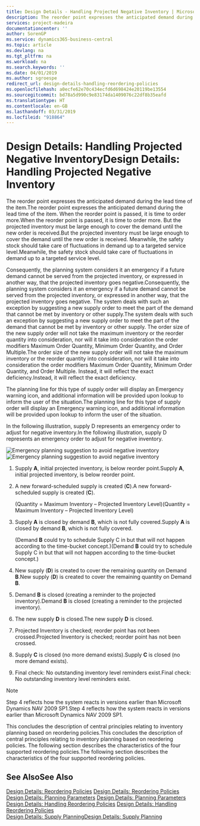 ```yaml
---
title: Design Details - Handling Projected Negative Inventory | Microsoft Docs
description: The reorder point expresses the anticipated demand during the lead time of the item. When the reorder point is passed, it is time to order more. But the projected inventory must be large enough to cover the demand until the new order is received. Meanwhile, the safety stock should take care of fluctuations in demand up to a targeted service level.
services: project-madeira
documentationcenter: ''
author: SorenGP
ms.service: dynamics365-business-central
ms.topic: article
ms.devlang: na
ms.tgt_pltfrm: na
ms.workload: na
ms.search.keywords: ''
ms.date: 04/01/2019
ms.author: sgroespe
redirect_url: design-details-handling-reordering-policies
ms.openlocfilehash: a0ecfe62e70c434ecfd6d698424e20119be13554
ms.sourcegitcommit: bd78a5d990c9e83174da1409076c22df8b35eafd
ms.translationtype: HT
ms.contentlocale: en-GB
ms.lasthandoff: 03/31/2019
ms.locfileid: "918864"
---
```

# <a name="design-details-handling-projected-negative-inventory"></a><span data-ttu-id="86956-106">Design Details: Handling Projected Negative Inventory</span><span class="sxs-lookup"><span data-stu-id="86956-106">Design Details: Handling Projected Negative Inventory</span></span>
<span data-ttu-id="86956-107">The reorder point expresses the anticipated demand during the lead time of the item.</span><span class="sxs-lookup"><span data-stu-id="86956-107">The reorder point expresses the anticipated demand during the lead time of the item.</span></span> <span data-ttu-id="86956-108">When the reorder point is passed, it is time to order more.</span><span class="sxs-lookup"><span data-stu-id="86956-108">When the reorder point is passed, it is time to order more.</span></span> <span data-ttu-id="86956-109">But the projected inventory must be large enough to cover the demand until the new order is received.</span><span class="sxs-lookup"><span data-stu-id="86956-109">But the projected inventory must be large enough to cover the demand until the new order is received.</span></span> <span data-ttu-id="86956-110">Meanwhile, the safety stock should take care of fluctuations in demand up to a targeted service level.</span><span class="sxs-lookup"><span data-stu-id="86956-110">Meanwhile, the safety stock should take care of fluctuations in demand up to a targeted service level.</span></span>  

 <span data-ttu-id="86956-111">Consequently, the planning system considers it an emergency if a future demand cannot be served from the projected inventory, or expressed in another way, that the projected inventory goes negative.</span><span class="sxs-lookup"><span data-stu-id="86956-111">Consequently, the planning system considers it an emergency if a future demand cannot be served from the projected inventory, or expressed in another way, that the projected inventory goes negative.</span></span> <span data-ttu-id="86956-112">The system deals with such an exception by suggesting a new supply order to meet the part of the demand that cannot be met by inventory or other supply.</span><span class="sxs-lookup"><span data-stu-id="86956-112">The system deals with such an exception by suggesting a new supply order to meet the part of the demand that cannot be met by inventory or other supply.</span></span> <span data-ttu-id="86956-113">The order size of the new supply order will not take the maximum inventory or the reorder quantity into consideration, nor will it take into consideration the order modifiers Maximum Order Quantity, Minimum Order Quantity, and Order Multiple.</span><span class="sxs-lookup"><span data-stu-id="86956-113">The order size of the new supply order will not take the maximum inventory or the reorder quantity into consideration, nor will it take into consideration the order modifiers Maximum Order Quantity, Minimum Order Quantity, and Order Multiple.</span></span> <span data-ttu-id="86956-114">Instead, it will reflect the exact deficiency.</span><span class="sxs-lookup"><span data-stu-id="86956-114">Instead, it will reflect the exact deficiency.</span></span>  

 <span data-ttu-id="86956-115">The planning line for this type of supply order will display an Emergency warning icon, and additional information will be provided upon lookup to inform the user of the situation.</span><span class="sxs-lookup"><span data-stu-id="86956-115">The planning line for this type of supply order will display an Emergency warning icon, and additional information will be provided upon lookup to inform the user of the situation.</span></span>  

 <span data-ttu-id="86956-116">In the following illustration, supply D represents an emergency order to adjust for negative inventory.</span><span class="sxs-lookup"><span data-stu-id="86956-116">In the following illustration, supply D represents an emergency order to adjust for negative inventory.</span></span>  

 <span data-ttu-id="86956-117">![Emergency planning suggestion to avoid negative inventory](media/nav_app_supply_planning_2_negative_inventory.png "Emergency planning suggestion to avoid negative inventory")</span><span class="sxs-lookup"><span data-stu-id="86956-117">![Emergency planning suggestion to avoid negative inventory](media/nav_app_supply_planning_2_negative_inventory.png "Emergency planning suggestion to avoid negative inventory")</span></span>  

1.  <span data-ttu-id="86956-118">Supply **A**, initial projected inventory, is below reorder point.</span><span class="sxs-lookup"><span data-stu-id="86956-118">Supply **A**, initial projected inventory, is below reorder point.</span></span>  
2.  <span data-ttu-id="86956-119">A new forward-scheduled supply is created (**C**).</span><span class="sxs-lookup"><span data-stu-id="86956-119">A new forward-scheduled supply is created (**C**).</span></span>  

     <span data-ttu-id="86956-120">(Quantity = Maximum Inventory – Projected Inventory Level)</span><span class="sxs-lookup"><span data-stu-id="86956-120">(Quantity = Maximum Inventory – Projected Inventory Level)</span></span>  
3.  <span data-ttu-id="86956-121">Supply **A** is closed by demand **B**, which is not fully covered.</span><span class="sxs-lookup"><span data-stu-id="86956-121">Supply **A** is closed by demand **B**, which is not fully covered.</span></span>  

     <span data-ttu-id="86956-122">(Demand **B** could try to schedule Supply C in but that will not happen according to the time-bucket concept.)</span><span class="sxs-lookup"><span data-stu-id="86956-122">(Demand **B** could try to schedule Supply C in but that will not happen according to the time-bucket concept.)</span></span>  
4.  <span data-ttu-id="86956-123">New supply (**D**) is created to cover the remaining quantity on Demand **B**.</span><span class="sxs-lookup"><span data-stu-id="86956-123">New supply (**D**) is created to cover the remaining quantity on Demand **B**.</span></span>  
5.  <span data-ttu-id="86956-124">Demand **B** is closed (creating a reminder to the projected inventory).</span><span class="sxs-lookup"><span data-stu-id="86956-124">Demand **B** is closed (creating a reminder to the projected inventory).</span></span>  
6.  <span data-ttu-id="86956-125">The new supply **D** is closed.</span><span class="sxs-lookup"><span data-stu-id="86956-125">The new supply **D** is closed.</span></span>  
7.  <span data-ttu-id="86956-126">Projected Inventory is checked; reorder point has not been crossed.</span><span class="sxs-lookup"><span data-stu-id="86956-126">Projected Inventory is checked; reorder point has not been crossed.</span></span>  
8.  <span data-ttu-id="86956-127">Supply **C** is closed (no more demand exists).</span><span class="sxs-lookup"><span data-stu-id="86956-127">Supply **C** is closed (no more demand exists).</span></span>  
9. <span data-ttu-id="86956-128">Final check: No outstanding inventory level reminders exist.</span><span class="sxs-lookup"><span data-stu-id="86956-128">Final check: No outstanding inventory level reminders exist.</span></span>  

> [!NOTE]  
>  <span data-ttu-id="86956-129">Step 4 reflects how the system reacts in versions earlier than Microsoft Dynamics NAV 2009 SP1.</span><span class="sxs-lookup"><span data-stu-id="86956-129">Step 4 reflects how the system reacts in versions earlier than Microsoft Dynamics NAV 2009 SP1.</span></span>  

 <span data-ttu-id="86956-130">This concludes the description of central principles relating to inventory planning based on reordering policies.</span><span class="sxs-lookup"><span data-stu-id="86956-130">This concludes the description of central principles relating to inventory planning based on reordering policies.</span></span> <span data-ttu-id="86956-131">The following section describes the characteristics of the four supported reordering policies.</span><span class="sxs-lookup"><span data-stu-id="86956-131">The following section describes the characteristics of the four supported reordering policies.</span></span>  

## <a name="see-also"></a><span data-ttu-id="86956-132">See Also</span><span class="sxs-lookup"><span data-stu-id="86956-132">See Also</span></span>  
 <span data-ttu-id="86956-133">[Design Details: Reordering Policies](design-details-reordering-policies.md) </span><span class="sxs-lookup"><span data-stu-id="86956-133">[Design Details: Reordering Policies](design-details-reordering-policies.md) </span></span>  
 <span data-ttu-id="86956-134">[Design Details: Planning Parameters](design-details-planning-parameters.md) </span><span class="sxs-lookup"><span data-stu-id="86956-134">[Design Details: Planning Parameters](design-details-planning-parameters.md) </span></span>  
 <span data-ttu-id="86956-135">[Design Details: Handling Reordering Policies](design-details-handling-reordering-policies.md) </span><span class="sxs-lookup"><span data-stu-id="86956-135">[Design Details: Handling Reordering Policies](design-details-handling-reordering-policies.md) </span></span>  
 [<span data-ttu-id="86956-136">Design Details: Supply Planning</span><span class="sxs-lookup"><span data-stu-id="86956-136">Design Details: Supply Planning</span></span>](design-details-supply-planning.md)
